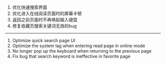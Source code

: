 1. 优化快速搜索界面
2. 优化进入在线阅读页面时的屏幕卡顿
3. 返回之前页面时不再唤起输入键盘
4. 修复收藏页搜索关键词无效的bug

------------------------------------------------------------------------------------------

1. Optimize quick search page UI
2. Optimize the system lag when entering read page in online mode
3. No longer pop up the keyboard when returning to the previous page
4. Fix bug that search keyword is ineffective in favorite page